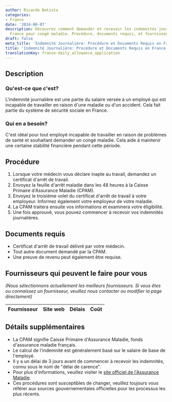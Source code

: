 ```yaml
---
author: Ricardo Batista
categories:
- France
date: '2024-06-07'
description: Découvrez comment demander et recevoir les indemnités journalières en
  France pour congé maladie. Procédure, documents requis, et fournisseurs disponibles.
draft: false
meta_title: 'Indemnité Journalière: Procédure et Documents Requis en France'
title: 'Indemnité Journalière: Procédure et Documents Requis en France'
translationKey: france-daily_allowance_application
---
```


## Description
### Qu'est-ce que c'est?
L'indemnité journalière est une partie du salaire versée à un employé qui est incapable de travailler en raison d'une maladie ou d'un accident. Cela fait partie du système de sécurité sociale en France.

### Qui en a besoin?
C'est idéal pour tout employé incapable de travailler en raison de problèmes de santé et souhaitant demander un congé maladie. Cela aide à maintenir une certaine stabilité financière pendant cette période.

## Procédure
1. Lorsque votre médecin vous déclare inapte au travail, demandez un certificat d'arrêt de travail.
2. Envoyez la feuille d'arrêt maladie dans les 48 heures à la Caisse Primaire d'Assurance Maladie (CPAM).
3. Envoyez le troisième volet du certificat d'arrêt de travail à votre employeur. Informez également votre employeur de votre maladie.
4. La CPAM traitera ensuite vos informations et examinera votre éligibilité.
5. Une fois approuvé, vous pouvez commencer à recevoir vos indemnités journalières.

## Documents requis
- Certificat d'arrêt de travail délivré par votre médecin.
- Tout autre document demandé par la CPAM.
- Une preuve de revenu peut également être requise.

## Fournisseurs qui peuvent le faire pour vous
_(Nous sélectionnons actuellement les meilleurs fournisseurs. Si vous êtes ou connaissez un fournisseur, veuillez nous contacter ou modifier la page directement)_

| Fournisseur     |     Site web    |     Délais       |       Coût       |
| --------------- | --------------- |  :-------------: | :-------------: |

## Détails supplémentaires
- La CPAM signifie Caisse Primaire d'Assurance Maladie, fonds d'assurance maladie français.
- Le calcul de l'indemnité est généralement basé sur le salaire de base de l'employé.
- Il y a un délai de 3 jours avant de commencer à recevoir les indemnités, connu sous le nom de "délai de carence".
- Pour plus d'informations, veuillez visiter le [site officiel de l'Assurance Maladie](https://www.ameli.fr/).
- Ces procédures sont susceptibles de changer, veuillez toujours vous référer aux sources gouvernementales officielles pour les processus les plus récents.